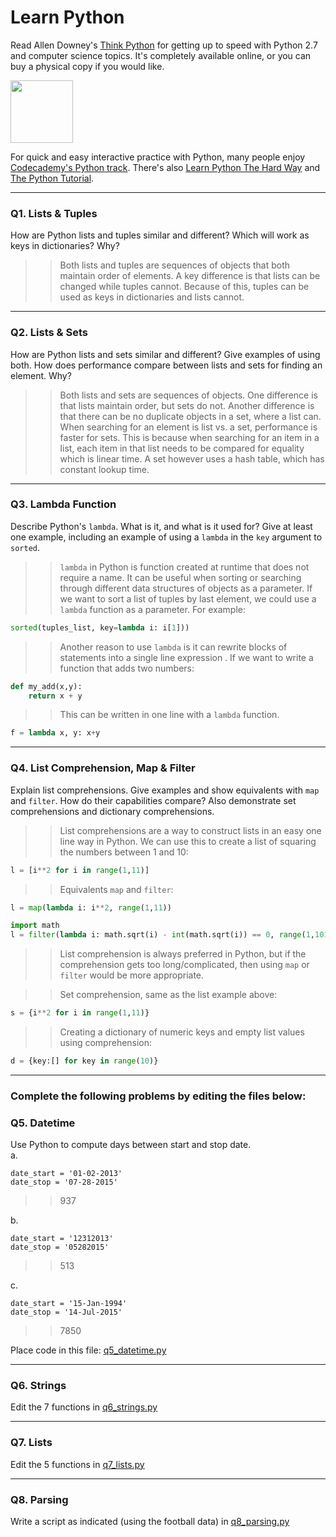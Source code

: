 # Learn Python

Read Allen Downey's [Think Python](http://www.greenteapress.com/thinkpython/) for getting up to speed with Python 2.7 and computer science topics. It's completely available online, or you can buy a physical copy if you would like.

<a href="http://www.greenteapress.com/thinkpython/"><img src="img/think_python.png" style="width: 100px;" target="_blank"></a>

For quick and easy interactive practice with Python, many people enjoy [Codecademy's Python track](http://www.codecademy.com/en/tracks/python). There's also [Learn Python The Hard Way](http://learnpythonthehardway.org/book/) and [The Python Tutorial](https://docs.python.org/2/tutorial/).

---

### Q1. Lists &amp; Tuples

How are Python lists and tuples similar and different? Which will work as keys in dictionaries? Why?

>> Both lists and tuples are sequences of objects that both maintain order of elements. A key difference is that lists can be changed while tuples cannot. Because of this, tuples can be used as keys in dictionaries and lists cannot.

---

### Q2. Lists &amp; Sets

How are Python lists and sets similar and different? Give examples of using both. How does performance compare between lists and sets for finding an element. Why?

>> Both lists and sets are sequences of objects. One difference is that lists maintain order, but sets do not. Another difference is that there can be no duplicate objects in a set, where a list can. When searching for an element is list vs. a set, performance is faster for sets. This is because when searching for an item in a list, each item in that list needs to be compared for equality which is linear time. A set however uses a hash table, which has constant lookup time.

---

### Q3. Lambda Function

Describe Python's `lambda`. What is it, and what is it used for? Give at least one example, including an example of using a `lambda` in the `key` argument to `sorted`.

>> `lambda` in Python is function created at runtime that does not require a name. It can be useful when sorting or searching through different data structures of objects as a parameter. If we want to sort a list of tuples by last element, we could use a `lambda` function as a parameter. For example:
```python
sorted(tuples_list, key=lambda i: i[1]))  
```
>> Another reason to use `lambda` is it can rewrite blocks of statements into a single line expression . If we want to write a function that adds two numbers:
```python
def my_add(x,y):
    return x + y
```
>> This can be written in one line with a `lambda` function.
```python
f = lambda x, y: x+y
```
---

### Q4. List Comprehension, Map &amp; Filter

Explain list comprehensions. Give examples and show equivalents with `map` and `filter`. How do their capabilities compare? Also demonstrate set comprehensions and dictionary comprehensions.

>> List comprehensions are a way to construct lists in an easy one line way in Python. We can use this to create a list of squaring the numbers between 1 and 10:
```python
l = [i**2 for i in range(1,11)]
```
>> Equivalents `map` and `filter`:
```python
l = map(lambda i: i**2, range(1,11))
```
```python
import math
l = filter(lambda i: math.sqrt(i) - int(math.sqrt(i)) == 0, range(1,101))
```
>> List comprehension is always preferred in Python, but if the comprehension gets too long/complicated, then using `map` or `filter` would be more appropriate.

>> Set comprehension, same as the list example above:
```python
s = {i**2 for i in range(1,11)}
```
>> Creating a dictionary of numeric keys and empty list values using comprehension:
```python
d = {key:[] for key in range(10)}
``` 

---

### Complete the following problems by editing the files below:

### Q5. Datetime
Use Python to compute days between start and stop date.   
a.  

```
date_start = '01-02-2013'    
date_stop = '07-28-2015'
```

>> 937

b.  
```
date_start = '12312013'  
date_stop = '05282015'  
```

>> 513

c.  
```
date_start = '15-Jan-1994'      
date_stop = '14-Jul-2015'  
```

>> 7850

Place code in this file: [q5_datetime.py](python/q5_datetime.py)

---

### Q6. Strings
Edit the 7 functions in [q6_strings.py](python/q6_strings.py)

---

### Q7. Lists
Edit the 5 functions in [q7_lists.py](python/q7_lists.py)

---

### Q8. Parsing
Write a script as indicated (using the football data) in [q8_parsing.py](python/q8_parsing.py)






